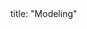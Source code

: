 <frontmatter>
title: "Modeling"
</frontmatter>

<include src="container-inPage-asFlat.md" boilerplate />